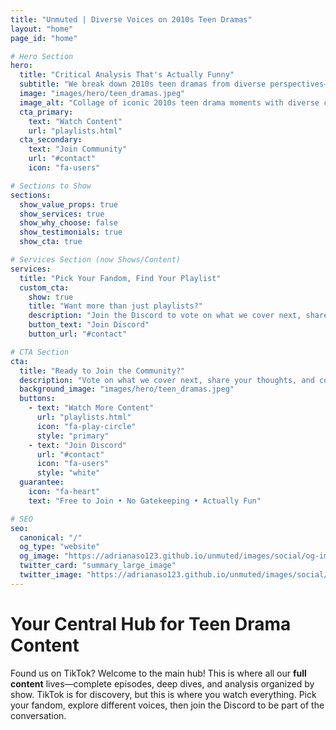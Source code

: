 ```yaml
---
title: "Unmuted | Diverse Voices on 2010s Teen Dramas"
layout: "home"
page_id: "home"

# Hero Section
hero:
  title: "Critical Analysis That's Actually Funny"
  subtitle: "We break down 2010s teen dramas from diverse perspectives—unpacking the good rep, calling out the problematic stuff, and making media literacy entertaining."
  image: "images/hero/teen_dramas.jpeg"
  image_alt: "Collage of iconic 2010s teen drama moments with diverse cultural lens"
  cta_primary:
    text: "Watch Content"
    url: "playlists.html"
  cta_secondary:
    text: "Join Community"
    url: "#contact"
    icon: "fa-users"

# Sections to Show
sections:
  show_value_props: true
  show_services: true
  show_why_choose: false
  show_testimonials: true
  show_cta: true

# Services Section (now Shows/Content)
services:
  title: "Pick Your Fandom, Find Your Playlist"
  custom_cta:
    show: true
    title: "Want more than just playlists?"
    description: "Join the Discord to vote on what we cover next, share your thoughts, and connect with other fans"
    button_text: "Join Discord"
    button_url: "#contact"

# CTA Section
cta:
  title: "Ready to Join the Community?"
  description: "Vote on what we cover next, share your thoughts, and connect with other fans"
  background_image: "images/hero/teen_dramas.jpeg"
  buttons:
    - text: "Watch More Content"
      url: "playlists.html"
      icon: "fa-play-circle"
      style: "primary"
    - text: "Join Discord"
      url: "#contact"
      icon: "fa-users"
      style: "white"
  guarantee:
    icon: "fa-heart"
    text: "Free to Join • No Gatekeeping • Actually Fun"

# SEO
seo:
  canonical: "/"
  og_type: "website"
  og_image: "https://adrianaso123.github.io/unmuted/images/social/og-image.jpg"
  twitter_card: "summary_large_image"
  twitter_image: "https://adrianaso123.github.io/unmuted/images/social/twitter-card.jpg"
---
```


# Your Central Hub for Teen Drama Content

Found us on TikTok? Welcome to the main hub! This is where all our **full content** lives—complete episodes, deep dives, and analysis organized by show. TikTok is for discovery, but this is where you watch everything. Pick your fandom, explore different voices, then join the Discord to be part of the conversation.

